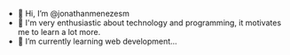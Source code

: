- 👋 Hi, I’m @jonathanmenezesm
- 👀 I'm very enthusiastic about technology and programming, it motivates me to learn a lot more.
- 🌱 I’m currently learning web development...

<!---
jonathanmenezesm/jonathanmenezesm is a ✨ special ✨ repository because its `README.md` (this file) appears on your GitHub profile.
You can click the Preview link to take a look at your changes.
--->
